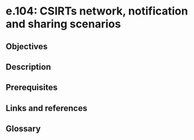 # e.104: CSIRTs network, notification and sharing scenarios

## Objectives

## Description

## Prerequisites

## Links and references

## Glossary

